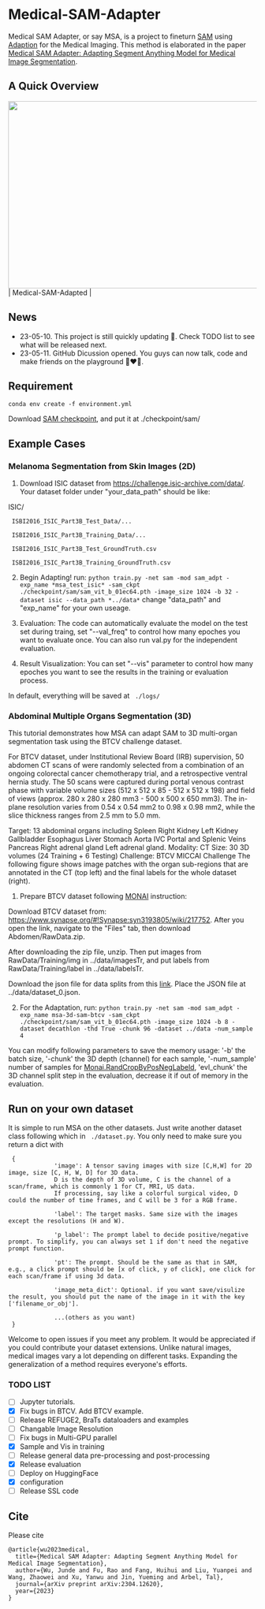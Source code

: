 # Medical-SAM-Adapter

Medical SAM Adapter, or say MSA, is a project to fineturn [SAM](https://github.com/facebookresearch/segment-anything) using [Adaption](https://lightning.ai/pages/community/tutorial/lora-llm/) for the Medical Imaging.
This method is elaborated in the paper [Medical SAM Adapter: Adapting Segment Anything Model for Medical Image Segmentation](https://arxiv.org/abs/2304.12620).


## A Quick Overview 

<img width="880" height="380" src="https://github.com/WuJunde/Medical-SAM-Adapter/blob/main/figs/medsamadpt.jpeg">
| Medical-SAM-Adapted |

## News
- 23-05-10. This project is still quickly updating 🌝. Check TODO list to see what will be released next.
- 23-05-11. GitHub Dicussion opened. You guys can now talk, code and make friends on the playground 👨‍❤️‍👨. 

## Requirement

``conda env create -f environment.yml``

Download [SAM checkpoint](https://dl.fbaipublicfiles.com/segment_anything/sam_vit_b_01ec64.pth), and put it at ./checkpoint/sam/

## Example Cases
### Melanoma Segmentation from Skin Images (2D)

1. Download ISIC dataset from https://challenge.isic-archive.com/data/. Your dataset folder under "your_data_path" should be like:

ISIC/

     ISBI2016_ISIC_Part3B_Test_Data/...
     
     ISBI2016_ISIC_Part3B_Training_Data/...
     
     ISBI2016_ISIC_Part3B_Test_GroundTruth.csv
     
     ISBI2016_ISIC_Part3B_Training_GroundTruth.csv
    
2. Begin Adapting! run: ``python train.py -net sam -mod sam_adpt -exp_name *msa_test_isic* -sam_ckpt ./checkpoint/sam/sam_vit_b_01ec64.pth -image_size 1024 -b 32 -dataset isic --data_path *../data*``
change "data_path" and "exp_name" for your own useage. 

3. Evaluation: The code can automatically evaluate the model on the test set during traing, set "--val_freq" to control how many epoches you want to evaluate once. You can also run val.py for the independent evaluation.

4. Result Visualization: You can set "--vis" parameter to control how many epoches you want to see the results in the training or evaluation process.

In default, everything will be saved at `` ./logs/`` 

### Abdominal Multiple Organs Segmentation (3D)

This tutorial demonstrates how MSA can adapt SAM to 3D multi-organ segmentation task using the BTCV challenge dataset.

For BTCV dataset, under Institutional Review Board (IRB) supervision, 50 abdomen CT scans of were randomly selected from a combination of an ongoing colorectal cancer chemotherapy trial, and a retrospective ventral hernia study. The 50 scans were captured during portal venous contrast phase with variable volume sizes (512 x 512 x 85 - 512 x 512 x 198) and field of views (approx. 280 x 280 x 280 mm3 - 500 x 500 x 650 mm3). The in-plane resolution varies from 0.54 x 0.54 mm2 to 0.98 x 0.98 mm2, while the slice thickness ranges from 2.5 mm to 5.0 mm.

Target: 13 abdominal organs including
Spleen
Right Kidney
Left Kidney
Gallbladder
Esophagus
Liver
Stomach
Aorta
IVC
Portal and Splenic Veins
Pancreas
Right adrenal gland
Left adrenal gland.
Modality: CT
Size: 30 3D volumes (24 Training + 6 Testing)
Challenge: BTCV MICCAI Challenge
The following figure shows image patches with the organ sub-regions that are annotated in the CT (top left) and the final labels for the whole dataset (right).


1. Prepare BTCV dataset following [MONAI](https://docs.monai.io/en/stable/index.html) instruction:

Download BTCV dataset from: https://www.synapse.org/#!Synapse:syn3193805/wiki/217752. After you open the link, navigate to the "Files" tab, then download Abdomen/RawData.zip.

After downloading the zip file, unzip. Then put images from RawData/Training/img in ../data/imagesTr, and put labels from RawData/Training/label in ../data/labelsTr.

Download the json file for data splits from this [link](https://drive.google.com/file/d/1qcGh41p-rI3H_sQ0JwOAhNiQSXriQqGi/view). Place the JSON file at ../data/dataset_0.json.

2. For the Adaptation, run: ``python train.py -net sam -mod sam_adpt -exp_name msa-3d-sam-btcv -sam_ckpt ./checkpoint/sam/sam_vit_b_01ec64.pth -image_size 1024 -b 8 -dataset decathlon -thd True -chunk 96 -dataset ../data -num_sample 4``  

You can modify following parameters to save the memory usage: '-b' the batch size, '-chunk' the 3D depth (channel) for each sample, '-num_sample' number of samples for [Monai.RandCropByPosNegLabeld](https://docs.monai.io/en/stable/transforms.html#randcropbyposneglabeld), 'evl_chunk' the 3D channel split step in the evaluation, decrease it if out of memory in the evaluation. 

## Run on  your own dataset
It is simple to run MSA on the other datasets. Just write another dataset class following which in `` ./dataset.py``. You only need to make sure you return a dict with 


     {
                 'image': A tensor saving images with size [C,H,W] for 2D image, size [C, H, W, D] for 3D data.
                 D is the depth of 3D volume, C is the channel of a scan/frame, which is commonly 1 for CT, MRI, US data. 
                 If processing, say like a colorful surgical video, D could the number of time frames, and C will be 3 for a RGB frame.

                 'label': The target masks. Same size with the images except the resolutions (H and W).

                 'p_label': The prompt label to decide positive/negative prompt. To simplify, you can always set 1 if don't need the negative prompt function.

                 'pt': The prompt. Should be the same as that in SAM, e.g., a click prompt should be [x of click, y of click], one click for each scan/frame if using 3d data.

                 'image_meta_dict': Optional. if you want save/visulize the result, you should put the name of the image in it with the key ['filename_or_obj'].

                 ...(others as you want)
     }


Welcome to open issues if you meet any problem. It would be appreciated if you could contribute your dataset extensions. Unlike natural images, medical images vary a lot depending on different tasks. Expanding the generalization of a method requires everyone's efforts.

### TODO LIST

- [ ] Jupyter tutorials.
- [x] Fix bugs in BTCV. Add BTCV example.
- [ ] Release REFUGE2, BraTs dataloaders and examples
- [ ] Changable Image Resolution 
- [ ] Fix bugs in Multi-GPU parallel
- [x] Sample and Vis in training
- [ ] Release general data pre-processing and post-processing
- [x] Release evaluation
- [ ] Deploy on HuggingFace
- [x] configuration
- [ ] Release SSL code

## Cite
Please cite
~~~
@article{wu2023medical,
  title={Medical SAM Adapter: Adapting Segment Anything Model for Medical Image Segmentation},
  author={Wu, Junde and Fu, Rao and Fang, Huihui and Liu, Yuanpei and Wang, Zhaowei and Xu, Yanwu and Jin, Yueming and Arbel, Tal},
  journal={arXiv preprint arXiv:2304.12620},
  year={2023}
}
~~~



